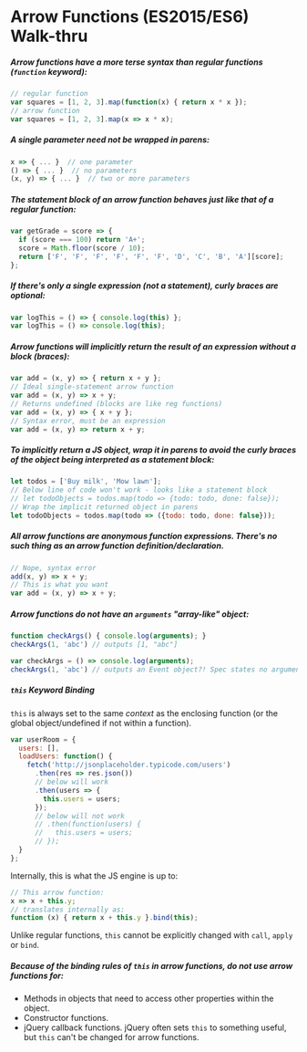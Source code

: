 # Arrow Functions (ES2015/ES6) Walk-thru

##### Arrow functions have a more terse syntax than regular functions (`function` keyword):

```js
// regular function
var squares = [1, 2, 3].map(function(x) { return x * x });
// arrow function
var squares = [1, 2, 3].map(x => x * x);
```

##### A single parameter need not be wrapped in parens:

```js
x => { ... }  // one parameter
() => { ... }  // no parameters
(x, y) => { ... }  // two or more parameters
```

##### The statement block of an arrow function behaves just like that of a regular function:

```js
var getGrade = score => {
  if (score === 100) return 'A+';
  score = Math.floor(score / 10);
  return ['F', 'F', 'F', 'F', 'F', 'F', 'D', 'C', 'B', 'A'][score];
};
```

##### If there's only a single **expression** (not a statement), curly braces are optional:

```js
var logThis = () => { console.log(this) };
var logThis = () => console.log(this);
```

##### Arrow functions will implicitly return the result of an **expression** without a block (braces):

```js
var add = (x, y) => { return x + y };
// Ideal single-statement arrow function
var add = (x, y) => x + y;
// Returns undefined (blocks are like reg functions)
var add = (x, y) => { x + y };
// Syntax error, must be an expression
var add = (x, y) => return x + y;
```

##### To implicitly return a JS object, wrap it in parens to avoid the curly braces of the object being interpreted as a statement block:

```js
let todos = ['Buy milk', 'Mow lawn'];
// Below line of code won't work - looks like a statement block
// let todoObjects = todos.map(todo => {todo: todo, done: false});
// Wrap the implicit returned object in parens
let todoObjects = todos.map(todo => ({todo: todo, done: false}));
```

##### All arrow functions are anonymous function expressions.  There's no such thing as an arrow function definition/declaration.

```js
// Nope, syntax error
add(x, y) => x + y;
// This is what you want
var add = (x, y) => x + y;
```

##### Arrow functions do not have an `arguments` "array-like" object:

```js
function checkArgs() { console.log(arguments); }
checkArgs(1, 'abc') // outputs [1, "abc"]

var checkArgs = () => console.log(arguments);
checkArgs(1, 'abc') // outputs an Event object?! Spec states no arguments object in arrow functions.
```

##### `this` Keyword Binding

`this` is always set to the same _context_ as the enclosing function (or the global object/undefined if not within a function).

```js
var userRoom = {
  users: [],
  loadUsers: function() {
    fetch('http://jsonplaceholder.typicode.com/users')
      .then(res => res.json())
      // below will work
      .then(users => {
        this.users = users;
      });
      // below will not work
      // .then(function(users) {
      //   this.users = users;
      // });
  }
};
```

Internally, this is what the JS engine is up to:

```js
// This arrow function:
x => x + this.y;
// translates internally as:
function (x) { return x + this.y }.bind(this);
```
  
Unlike regular functions, `this` cannot be explicitly changed with `call`, `apply` or `bind`.

##### Because of the binding rules of `this` in arrow functions, **do not** use arrow functions for:

  - Methods in objects that need to access other properties within the object.
  - Constructor functions.
  - jQuery callback functions. jQuery often sets `this` to something useful, but `this` can't be changed for arrow functions.



